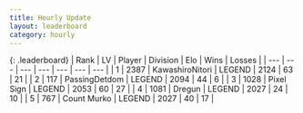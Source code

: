 ```yaml
---
title: Hourly Update
layout: leaderboard
category: hourly
---
```


{: .leaderboard}
| Rank | LV | Player | Division | Elo | Wins | Losses |
| --- | --- | --- | --- | --- | --- | --- |
| <span data-change="0">1</span> | 2387 | <span title="ID: 164871">KawashiroNitori</span> | LEGEND | <span data-change="0">2124</span> | <span data-change="0">63</span> | <span data-change="0">21</span> |
| <span data-change="0">2</span> | 117 | <span title="ID: 454837">PassingDetdom</span> | LEGEND | <span data-change="0">2094</span> | <span data-change="0">44</span> | <span data-change="0">6</span> |
| <span data-change="0">3</span> | 1028 | <span title="ID: 568882">Pixel Sign</span> | LEGEND | <span data-change="-4">2053</span> | <span data-change="1">60</span> | <span data-change="1">27</span> |
| <span data-change="0">4</span> | 1081 | <span title="ID: 337810">Dregun</span> | LEGEND | <span data-change="0">2027</span> | <span data-change="0">24</span> | <span data-change="0">10</span> |
| <span data-change="0">5</span> | 767 | <span title="ID: 498323">Count Murko</span> | LEGEND | <span data-change="0">2027</span> | <span data-change="0">40</span> | <span data-change="0">17</span> |